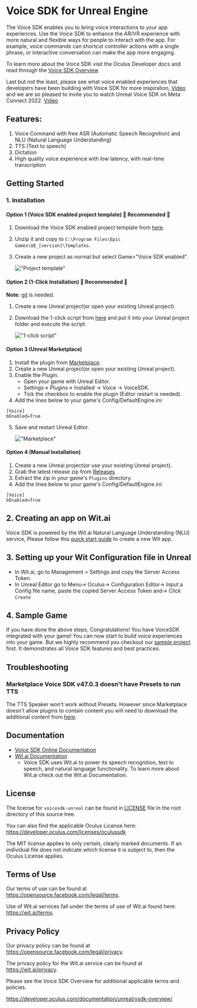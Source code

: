 # Voice SDK for Unreal Engine
The Voice SDK enables you to bring voice interactions to your app experiences. Use the Voice SDK to enhance the AR/VR experience with more natural and flexible ways for people to interact with the app. For example, voice commands can shortcut controller actions with a single phrase, or interactive conversation can make the app more engaging.

To learn more about the Voice SDK visit the Oculus Developer docs and read through the [Voice SDK Overview](https://developer.oculus.com/documentation/unreal/vsdk-overview/)

Last but not the least, please see what voice enabled experiences that developers have been building with Voice SDK for more inspiration, [Video](https://youtu.be/afVWl5Mfn3g?list=PLb0IAmt7-GS0ewY4fQBij5X_LvS5Wc4kv&t=58) and we are so pleased to invite you to watch Unreal Voice SDK on Meta Connect 2022. [Video](https://youtu.be/afVWl5Mfn3g?list=PLb0IAmt7-GS0ewY4fQBij5X_LvS5Wc4kv&t=372)


## Features:
 1. Voice Command with free ASR (Automatic Speech Recognition) and NLU (Natural Language Understanding)
 2. TTS (Text to speech)
 3. Dictation
 4. High quality voice experience with low latency, with real-time transcription

## Getting Started
### 1. Installation

#### Option 1 (Voice SDK enabled project template) :gem: Recommended :gem:
1. Download the Voice SDK enabled project template from [here](https://github.com/wit-ai/voicesdk-unreal/releases/latest/download/TP_VoiceSDK.zip).
2. Unzip it and copy to `C:\Program Files\Epic Games\UE_[version]\Templates`.
3. Create a new project as normal but select Game>"Voice SDK enabled".

    !["Project template"](readme_images/install_option_1_project_template.gif)

#### Option 2 (1-Click Installation) :gem: Recommended :gem:
**Note:** [git](https://git-scm.com/download/win) is needed.

1. Create a new Unreal project(or open your existing Unreal project).
2. Download the 1-click script from [here](https://github.com/wit-ai/voicesdk-unreal/releases/download/v49.0.1/install_VoiceSDK.bat) and put it into your Unreal project folder and execute the script.

    !["1-click script"](readme_images/install_option_2_one_click.gif)

#### Option 3 (Unreal Marketplace)
1. Install the plugin from [Marketplace](https://www.unrealengine.com/marketplace/en-US/product/voice-sdk).
2. Create a new Unreal project(or open your existing Unreal project).
3. Enable the Plugin.
   - Open your game with Unreal Editor.
   - Settings-> Plugins-> Installed -> Voice -> VoiceSDK.
   - Tick the checkbox to enable the plugin (Editor restart is needed).
4. Add the lines below to your game's Config/DefaultEngine.ini:
```
[Voice]
bEnabled=True
```
5. Save and restart Unreal Editor.

    !["Marketplace"](readme_images/install_option_3_marketplace.gif)

#### Option 4 (Manual Installation)
1. Create a new Unreal project(or use your existing Unreal project).
2. Grab the latest release zip from [Releases](https://github.com/wit-ai/voicesdk-unreal/releases/)
3. Extract the zip in your game's `Plugins` directory.
4. Add the lines below to your game's Config/DefaultEngine.ini:
```
[Voice]
bEnabled=True
```

## 2. Creating an app on Wit.ai
Voice SDK is powered by the Wit.ai Natural Language Understanding (NLU) service, Please follow this [quick start guide](https://wit.ai/docs/quickstart) to create a new Wit app.

## 3. Setting up your Wit Configuration file in Unreal
- In Wit.ai, go to Management > Settings and copy the Server Access Token.
- In Unreal Editor go to Menu-> Oculus-> Configuration Editor-> Input a Config file name, paste the copied Server Access Token and-> Click `Create`

## 4. Sample Game
If you have done the above steps, Congratulations! You have VoiceSDK integrated with your game! You can now start to build voice experiences into your game. But we highly recommend you checkout our [sample project](https://github.com/wit-ai/voicesdk-unreal-samples) first. It demonstrates all Voice SDK features and best practices.

## Troubleshooting
### Marketplace Voice SDK v47.0.3 doesn't have Presets to run TTS
The TTS Speaker won't work without Presets. However since Marketplace doesn't allow plugins to contain content you will need to download the additional content from [here](https://github.com/wit-ai/wit-unreal/tree/47.0.3/Content/Presets).

## Documentation
* [Voice SDK Online Documentation](https://developer.oculus.com/documentation/unreal/vsdk-overview/)
* [Wit.ai Documentation](https://wit.ai/docs)
    * Voice SDK uses Wit.ai to power its speech recognition, text to speech, and natural language functionality. To learn more about Wit.ai check out the Wit.ai Documentation.

## License
The license for `voicesdk-unreal` can be found in [LICENSE](https://github.com/wit-ai/voicesdk-unreal/blob/main/LICENSE) file in the root directory of this source tree.

You can also find the applicable Oculus License here: https://developer.oculus.com/licenses/oculussdk

The MIT license applies to only certain, clearly marked documents. If an individual file does not indicate which license it is subject to, then the Oculus License applies.

## Terms of Use
Our terms of use can be found at https://opensource.facebook.com/legal/terms.

Use of Wit.ai services fall under the terms of use of Wit.ai found here: https://wit.ai/terms.

## Privacy Policy
Our privacy policy can be found at https://opensource.facebook.com/legal/privacy.

The privacy policy for the Wit.ai service can be found at https://wit.ai/privacy.

Please see the Voice SDK Overview for additional applicable terms and policies.

https://developer.oculus.com/documentation/unreal/vsdk-overview/
